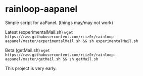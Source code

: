 # rainloop-aapanel
Simple script for aaPanel. (things may/may not work)

Latest (experimentalMail.sh)
```wget https://raw.githubusercontent.com/riiz0r/rainloop-aapanel/master/experimentalMail.sh && sh experimentalMail.sh```

Beta (getMail.sh)
```wget https://raw.githubusercontent.com/riiz0r/rainloop-aapanel/master/getMail.sh && sh getMail.sh```

This project is very early.

